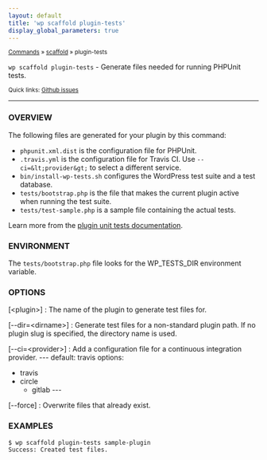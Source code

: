 ```yaml
---
layout: default
title: 'wp scaffold plugin-tests'
display_global_parameters: true
---
```


<small>[Commands](/commands/) &raquo; [scaffold](/commands/scaffold/) &raquo; plugin-tests</small>

`wp scaffold plugin-tests` - Generate files needed for running PHPUnit tests.

<small>Quick links: <a href="https://github.com/wp-cli/wp-cli/issues?q=is%3Aopen+label%3Acommand%3Ascaffold-plugin-tests+sort%3Aupdated-desc">Github issues</a></small>

<hr />

### OVERVIEW

The following files are generated for your plugin by this command:

* `phpunit.xml.dist` is the configuration file for PHPUnit.
* `.travis.yml` is the configuration file for Travis CI. Use `--ci=&lt;provider&gt;` to select a different service.
* `bin/install-wp-tests.sh` configures the WordPress test suite and a test database.
* `tests/bootstrap.php` is the file that makes the current plugin active when running the test suite.
* `tests/test-sample.php` is a sample file containing the actual tests.

Learn more from the [plugin unit tests documentation](http://wp-cli.org/docs/plugin-unit-tests/).

### ENVIRONMENT

The `tests/bootstrap.php` file looks for the WP_TESTS_DIR environment
variable.

### OPTIONS

[&lt;plugin&gt;]
: The name of the plugin to generate test files for.

[\--dir=&lt;dirname&gt;]
: Generate test files for a non-standard plugin path. If no plugin slug is specified, the directory name is used.

[\--ci=&lt;provider&gt;]
: Add a configuration file for a continuous integration provider.
\---
default: travis
options:
  - travis
  - circle
	 - gitlab
\---

[\--force]
: Overwrite files that already exist.

### EXAMPLES

    $ wp scaffold plugin-tests sample-plugin
    Success: Created test files.



